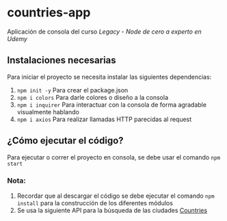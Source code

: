 # countries-app
Aplicación de consola del curso *Legacy - Node de cero a experto en Udemy*

## Instalaciones necesarias
Para iniciar el proyecto se necesita instalar las siguientes dependencias:
1. ```npm init -y``` Para crear el package.json
2. ```npm i colors``` Para darle colores o diseño a la consola
3. ```npm i inquirer``` Para interactuar con la consola de forma agradable visualmente hablando
4. ```npm i axios``` Para realizar llamadas HTTP parecidas al request

## ¿Cómo ejecutar el código?
Para ejecutar o correr el proyecto en consola, se debe usar el comando ```npm start```

### **Nota:**
1. Recordar que al descargar el código se debe ejecutar el comando ```npm install``` para la construcción de los diferentes módulos
2. Se usa la siguiente API para la búsqueda de las ciudades [Countries](https://sampleapis.com/api-list/countries)